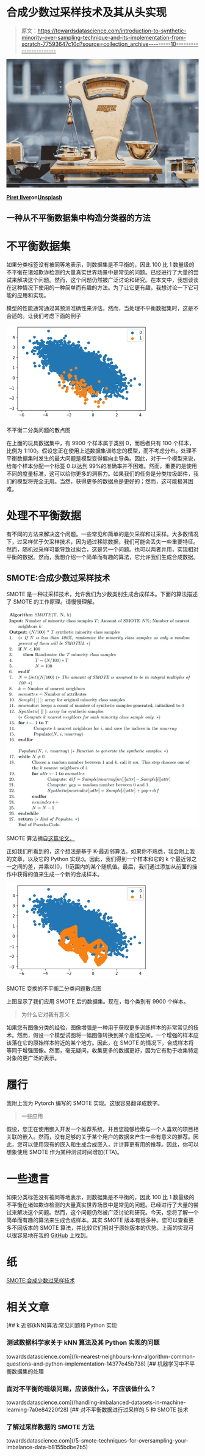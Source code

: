# 合成少数过采样技术及其从头实现

> 原文：<https://towardsdatascience.com/introduction-to-synthetic-minority-over-sampling-technique-and-its-implementation-from-scratch-77593647c10d?source=collection_archive---------10----------------------->

![](img/0cc0ec2afd9a7e3cb975e6a942c6d285.png)

[**Piret Ilver**](https://unsplash.com/@saltsup)**on**[**Unsplash**](https://unsplash.com/)

## 一种从不平衡数据集中构造分类器的方法

# 不平衡数据集

如果分类标签没有被同等地表示，则数据集是不平衡的，因此 100 比 1 数量级的不平衡在诸如欺诈检测的大量真实世界场景中是常见的问题。已经进行了大量的尝试来解决这个问题。然而，这个问题仍然被广泛讨论和研究。在本文中，我想谈谈在这种情况下使用的一种简单而有趣的方法。为了让它更有趣，我想讨论一下它可能的应用和实现。

模型的性能通常通过其预测准确性来评估。然而，当处理不平衡数据集时，这是不合适的。让我们考虑下面的例子

![](img/2310fc007bdfb12b0061c8decb1b638a.png)

不平衡二分类问题的散点图

在上面的玩具数据集中，有 9900 个样本属于类别 0，而后者只有 100 个样本，比例为 1:100。假设您正在使用上述数据集训练您的模型，而不考虑分布。处理不平衡数据集时发生的最大问题是模型变得偏向主导类。因此，对于一个模型来说，给每个样本分配一个标签 0 以达到 99%的准确率并不困难。然而，重要的是使用不同的度量标准，这可以给你更多的洞察力。如果我们的任务是分类垃圾邮件，我们的模型将完全无用。当然，获得更多的数据总是更好的；然而，这可能极其困难。

# 处理不平衡数据

有不同的方法来解决这个问题。一些常见和简单的是欠采样和过采样。大多数情况下，过采样优于欠采样技术，因为通过移除数据，我们可能会丢失一些重要特征。然而，随机过采样可能导致过拟合，这是另一个问题。也可以两者并用，实现相对平衡的数据。然而，我想介绍一个简单而有趣的算法，它允许我们生成合成数据。

## SMOTE:合成少数过采样技术

SMOTE 是一种过采样技术，允许我们为少数类别生成合成样本。下面的算法描述了 SMOTE 的工作原理。请慢慢理解。

![](img/544c15ed568de32b3b9288ffb2c033c9.png)

SMOTE 算法摘自[这篇论文。](https://arxiv.org/pdf/1106.1813.pdf)

正如我们所看到的，这个想法是基于 K-最近邻算法。如果你不熟悉，我会附上我的文章，以及它的 Python 实现:)。因此，我们得到一个样本和它的 k 个最近邻之一之间的差，并乘以(0，1)范围内的某个随机值。最后，我们通过添加从前面的操作中获得的值来生成一个新的合成样本。

![](img/85fe515fa7ea4c06f7911e650e21be3b.png)

SMOTE 变换的不平衡二分类问题散点图

上图显示了我们应用 SMOTE 后的数据集。现在，每个类别有 9900 个样本。

> 为什么它对我有意义

如果您有图像分类的经验，图像增强是一种用于获取更多训练样本的非常常见的技术。然而，假设一个模型试图将一幅图像转换到某个高维空间，一个增强的样本应该落在它的原始样本附近的某个地方。因此，在 SMOTE 的情况下，合成样本将等同于增强图像。然而，毫无疑问，收集更多的数据更好，因为它有助于收集特定对象的更广泛的表示。

# 履行

我附上我为 Pytorch 编写的 SMOTE 实现。这很容易翻译成数字。

> 一些应用

假设，您正在使用嵌入开发一个推荐系统，并且您能够检索与一个人喜欢的项目相关联的嵌入。然而，没有足够的关于某个用户的数据来产生一些有意义的推荐。因此，您可以使用现有的嵌入和生成合成嵌入，并计算更有用的推荐。因此，你可以想象使用 SMOTE 作为某种测试时间增加(TTA)。

# 一些遗言

如果分类标签没有被同等地表示，则数据集是不平衡的，因此 100 比 1 数量级的不平衡在诸如欺诈检测的大量真实世界场景中是常见的问题。已经进行了大量的尝试来解决这个问题。然而，这个问题仍然被广泛讨论和研究。今天，您将了解一个简单而有趣的算法来生成合成样本。其实 SMOTE 版本有很多种。您可以查看更多不同版本的 SMOTE 算法，并比较它们相对于原始版本的优势。上面的实现可以很容易地在我的 [GitHub](https://github.com/chingisooinar/SMOTE-Pytorch) 上找到。

# 纸

[SMOTE:合成少数过采样技术](https://arxiv.org/pdf/1106.1813.pdf)

# **相关文章**

[](/k-nearest-neighbours-knn-algorithm-common-questions-and-python-implementation-14377e45b738) [## k 近邻(kNN)算法:常见问题和 Python 实现

### 测试数据科学家关于 kNN 算法及其 Python 实现的问题

towardsdatascience.com](/k-nearest-neighbours-knn-algorithm-common-questions-and-python-implementation-14377e45b738) [](/handling-imbalanced-datasets-in-machine-learning-7a0e84220f28) [## 机器学习中不平衡数据集的处理

### 面对不平衡的班级问题，应该做什么，不应该做什么？

towardsdatascience.com](/handling-imbalanced-datasets-in-machine-learning-7a0e84220f28) [](/5-smote-techniques-for-oversampling-your-imbalance-data-b8155bdbe2b5) [## 对不平衡数据进行过采样的 5 种 SMOTE 技术

### 了解过采样数据的 SMOTE 方法

towardsdatascience.com](/5-smote-techniques-for-oversampling-your-imbalance-data-b8155bdbe2b5)